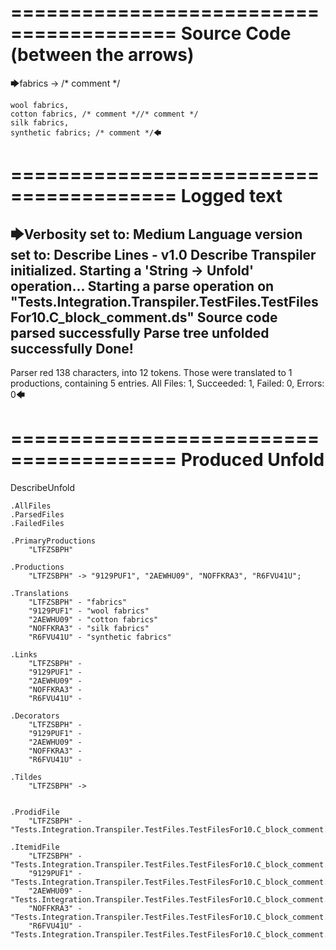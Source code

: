 ========================================
Source Code (between the arrows)
========================================

🡆fabrics -> /* comment */

	wool fabrics,
	cotton fabrics, /* comment *//* comment */
	silk fabrics,
	synthetic fabrics; /* comment */🡄

========================================
Logged text
========================================

🡆Verbosity set to: Medium
Language version set to: Describe Lines - v1.0
Describe Transpiler initialized.
Starting a 'String -> Unfold' operation...
Starting a parse operation on "Tests.Integration.Transpiler.TestFiles.TestFilesFor10.C_block_comment.ds"
Source code parsed successfully
Parse tree unfolded successfully
Done!
------------------------
Parser red 138 characters, into 12 tokens.
Those were translated to 1 productions, containing 5 entries.
All Files: 1, Succeeded: 1, Failed: 0, Errors: 0🡄

========================================
Produced Unfold
========================================

DescribeUnfold

    .AllFiles
    .ParsedFiles
    .FailedFiles

    .PrimaryProductions
        "LTFZSBPH" 

    .Productions
        "LTFZSBPH" -> "9129PUF1", "2AEWHU09", "NOFFKRA3", "R6FVU41U";

    .Translations
        "LTFZSBPH" - "fabrics"
        "9129PUF1" - "wool fabrics"
        "2AEWHU09" - "cotton fabrics"
        "NOFFKRA3" - "silk fabrics"
        "R6FVU41U" - "synthetic fabrics"

    .Links
        "LTFZSBPH" - 
        "9129PUF1" - 
        "2AEWHU09" - 
        "NOFFKRA3" - 
        "R6FVU41U" - 

    .Decorators
        "LTFZSBPH" - 
        "9129PUF1" - 
        "2AEWHU09" - 
        "NOFFKRA3" - 
        "R6FVU41U" - 

    .Tildes
        "LTFZSBPH" -> 


    .ProdidFile
        "LTFZSBPH" - "Tests.Integration.Transpiler.TestFiles.TestFilesFor10.C_block_comment.ds"

    .ItemidFile
        "LTFZSBPH" - "Tests.Integration.Transpiler.TestFiles.TestFilesFor10.C_block_comment.ds"
        "9129PUF1" - "Tests.Integration.Transpiler.TestFiles.TestFilesFor10.C_block_comment.ds"
        "2AEWHU09" - "Tests.Integration.Transpiler.TestFiles.TestFilesFor10.C_block_comment.ds"
        "NOFFKRA3" - "Tests.Integration.Transpiler.TestFiles.TestFilesFor10.C_block_comment.ds"
        "R6FVU41U" - "Tests.Integration.Transpiler.TestFiles.TestFilesFor10.C_block_comment.ds"

